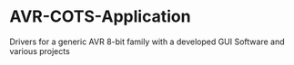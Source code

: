 # AVR-COTS-Application
Drivers for a generic AVR 8-bit family with a developed GUI Software and various projects
